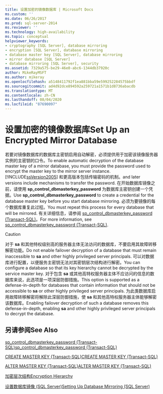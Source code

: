 ```yaml
---
title: 设置加密的镜像数据库 | Microsoft Docs
ms.custom: ''
ms.date: 06/26/2017
ms.prod: sql-server-2014
ms.reviewer: ''
ms.technology: high-availability
ms.topic: conceptual
helpviewer_keywords:
- cryptography [SQL Server], database mirroring
- encryption [SQL Server], database mirroring
- database master key [SQL Server], database mirroring
- mirror database [SQL Server]
- database mirroring [SQL Server], security
ms.assetid: 7329a575-be29-46e0-abc6-1344db37920c
author: MikeRayMSFT
ms.author: mikeray
ms.openlocfilehash: a5148411792f1ea881bba59e599252284575bbdf
ms.sourcegitcommit: ad4d92dce894592a259721a1571b1d8736abacdb
ms.translationtype: MT
ms.contentlocale: zh-CN
ms.lasthandoff: 08/04/2020
ms.locfileid: "87690097"
---
```

# <a name="set-up-an-encrypted-mirror-database"></a><span data-ttu-id="5f651-102">设置加密的镜像数据库</span><span class="sxs-lookup"><span data-stu-id="5f651-102">Set Up an Encrypted Mirror Database</span></span>

<span data-ttu-id="5f651-103">若要对镜像数据库的数据库主密钥启用自动解密，必须提供用于加密该镜像服务器实例的主密钥的口令。</span><span class="sxs-lookup"><span data-stu-id="5f651-103">To enable automatic decryption of the database master key of a mirror database, you must provide the password used to encrypt the master key to the mirror server instance.</span></span> [!INCLUDE[ssVersion2005](../../includes/ssversion2005-md.md)] <span data-ttu-id="5f651-104">和更高版本包括传输密码的机制。</span><span class="sxs-lookup"><span data-stu-id="5f651-104">and later versions include mechanisms to transfer the password.</span></span> <span data-ttu-id="5f651-105">在开始数据库镜像之前，请使用 **sp_control_dbmasterkey_password** 为数据库主密钥创建一个凭据。</span><span class="sxs-lookup"><span data-stu-id="5f651-105">Use **sp_control_dbmasterkey_password** to create a credential for the database master key before you start database mirroring.</span></span> <span data-ttu-id="5f651-106">必须为要镜像的每个数据库重复此过程。</span><span class="sxs-lookup"><span data-stu-id="5f651-106">You must repeat this process for every database that will be mirrored.</span></span> <span data-ttu-id="5f651-107">有关详细信息，请参阅 [sp_control_dbmasterkey_password (Transact-SQL)](/sql/relational-databases/system-stored-procedures/sp-control-dbmasterkey-password-transact-sql)。</span><span class="sxs-lookup"><span data-stu-id="5f651-107">For more information, see [sp_control_dbmasterkey_password &#40;Transact-SQL&#41;](/sql/relational-databases/system-stored-procedures/sp-control-dbmasterkey-password-transact-sql).</span></span>
  
> [!CAUTION]  
>  <span data-ttu-id="5f651-108">对于 **sa** 和其他特权级别高的服务器主体无法访问的数据库，不要启用其故障转移解密功能。</span><span class="sxs-lookup"><span data-stu-id="5f651-108">Do not enable failover decryption of a database that must remain inaccessible to **sa** and other highly privileged server principals.</span></span> <span data-ttu-id="5f651-109">可以对数据库进行配置，以便服务主密钥无法对其密钥层次结构进行解密。</span><span class="sxs-lookup"><span data-stu-id="5f651-109">You can configure a database so that its key hierarchy cannot be decrypted by the service master key.</span></span> <span data-ttu-id="5f651-110">对于包含 **sa** 或其他高特权服务器主体不应访问的信息的数据库来说，此选项是一项深层防御措施。</span><span class="sxs-lookup"><span data-stu-id="5f651-110">This option is supported as a defense-in-depth for databases that contain information that should not be accessible to **sa** or other highly privileged server principals.</span></span> <span data-ttu-id="5f651-111">为此类数据库启用故障转移解密将解除此深层防御措施，使 **sa** 和其他高特权服务器主体能够解密该数据库。</span><span class="sxs-lookup"><span data-stu-id="5f651-111">Enabling failover decryption of such a database removes this defense-in-depth, enabling **sa** and other highly privileged server principals to decrypt the database.</span></span>  


<!-- Note: We cannot append '?view=sql-server-2016' to these, even tho in theory we might want to. -->

## <a name="see-also"></a><span data-ttu-id="5f651-112">另请参阅</span><span class="sxs-lookup"><span data-stu-id="5f651-112">See Also</span></span>

[<span data-ttu-id="5f651-113">sp_control_dbmasterkey_password (Transact-SQL)</span><span class="sxs-lookup"><span data-stu-id="5f651-113">sp_control_dbmasterkey_password &#40;Transact-SQL&#41;</span></span>](/sql/relational-databases/system-stored-procedures/sp-control-dbmasterkey-password-transact-sql)

[<span data-ttu-id="5f651-114">CREATE MASTER KEY (Transact-SQL)</span><span class="sxs-lookup"><span data-stu-id="5f651-114">CREATE MASTER KEY &#40;Transact-SQL&#41;</span></span>](/sql/t-sql/statements/create-master-key-transact-sql)

[<span data-ttu-id="5f651-115">ALTER MASTER KEY (Transact-SQL)</span><span class="sxs-lookup"><span data-stu-id="5f651-115">ALTER MASTER KEY &#40;Transact-SQL&#41;</span></span>](/sql/t-sql/statements/alter-master-key-transact-sql)

[<span data-ttu-id="5f651-116">加密层次结构</span><span class="sxs-lookup"><span data-stu-id="5f651-116">Encryption Hierarchy</span></span>](../../relational-databases/security/encryption/encryption-hierarchy.md)

[<span data-ttu-id="5f651-117">设置数据库镜像 (SQL Server)</span><span class="sxs-lookup"><span data-stu-id="5f651-117">Setting Up Database Mirroring &#40;SQL Server&#41;</span></span>](database-mirroring-sql-server.md)

